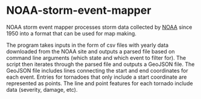 # NOAA-storm-event-mapper

NOAA storm event mapper processes storm data collected by [NOAA](https://www.ncdc.noaa.gov/stormevents/) since 1950 into a format that can be used for map making. 

The program takes inputs in the form of csv files with yearly data downloaded from the NOAA site and outputs a parsed file based on command line arguments (which state and which event to filter for). The script then iterates through the parsed file and outputs a GeoJSON file. The GeoJSON file includes lines connecting the start and end coordinates for each event. Entries for tornadoes that only include a start coordinate are represented as points. The line and point features for each tornado include data (severity, damage, etc). 
